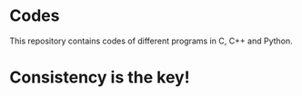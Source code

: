 # Codes
This repository contains codes of different programs in C, C++ and Python. 

# Consistency is the key!
